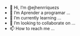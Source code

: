 - 👋 Hi, I’m @ejhenrriquezs
- 👀 I’m Aprender a programar ...
- 🌱 I’m currently learning ...
- 💞️ I’m looking to collaborate on ...
- 📫 How to reach me ...

<!---
ejhenrriquezs/ejhenrriquezs is a ✨ special ✨ repository because its `README.md` (this file) appears on your GitHub profile.
You can click the Preview link to take a look at your changes.
--->
